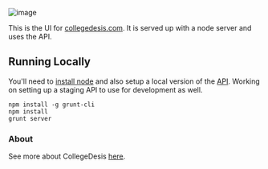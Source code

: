 ![image](http://i.imgur.com/bkxtvgj.png?2)

This is the UI for [collegedesis.com](//collegedesis.com). It is served up with a node server and uses the API.

## Running Locally

You'll need to [install node](http://nodejs.org/) and also setup a
local version of the [API](http://github.com/collegedesis/api).
Working on setting up a staging API to use for development as well.

```
npm install -g grunt-cli
npm install
grunt server
```

### About

See more about CollegeDesis [here](http://github.com/collegedesis/about).
